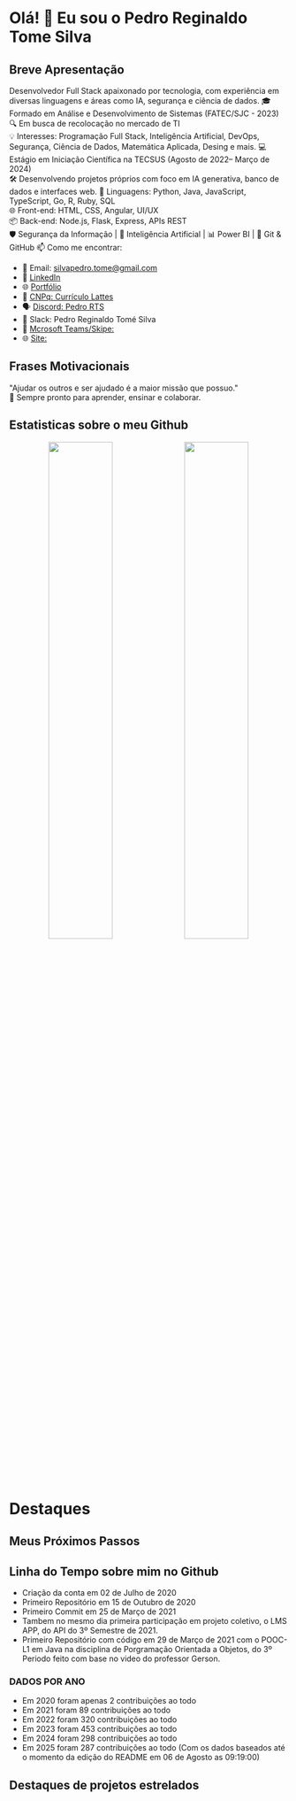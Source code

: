 # Olá! 👋 Eu sou o Pedro Reginaldo Tome Silva

## Breve Apresentação

Desenvolvedor Full Stack apaixonado por tecnologia, com experiência em diversas linguagens e áreas como IA, segurança e ciência de dados.
🎓 Formado em Análise e Desenvolvimento de Sistemas (FATEC/SJC - 2023)  
🔍 Em busca de recolocação no mercado de TI  
💡 Interesses: Programação Full Stack, Inteligência Artificial, DevOps, Segurança, Ciência de Dados, Matemática Aplicada, Desing e mais.
💻 Estágio em Iniciação Científica na TECSUS (Agosto de 2022– Março de 2024)  
🛠️ Desenvolvendo projetos próprios com foco em IA generativa, banco de dados e interfaces web.
🔧 Linguagens: Python, Java, JavaScript, TypeScript, Go, R, Ruby, SQL  
🌐 Front-end: HTML, CSS, Angular, UI/UX  
📦 Back-end: Node.js, Flask, Express, APIs REST  
🛡️ Segurança da Informação | 🧠 Inteligência Artificial | 📊 Power BI | 📁 Git & GitHub
📫 Como me encontrar:

- 📧 Email: silvapedro.tome@gmail.com  
- 💼 [LinkedIn]("https://www.linkedin.com/in/pedro-silva-18720b236/)  
- 🌐 [Portfólio]("https://pedrosilva201.github.io/")  
- 🧠 [CNPq: Currículo Lattes]("http://lattes.cnpq.br/8665136131282446")  
- 🗣️ [Discord: Pedro RTS]("https://discord.com/channels/@me")  
- 📎  Slack: Pedro Reginaldo Tomé Silva
- 📧 [Mcrosoft Teams/Skipe:]("https://teams.live.com/l/invite/FAAhXN57SM_JkVjKQQ")
- 🌐 [Site:]("https://pedro8639.wordpress.com/")

## Frases Motivacionais
"Ajudar os outros e ser ajudado é a maior missão que possuo."  
🚀 Sempre pronto para aprender, ensinar e colaborar.

## Estatisticas sobre o meu Github
<p align="center">
  <img src="https://github-readme-stats.vercel.app/api?username=PedroSilva201&show_icons=true&theme=dracula" width="48%" />
  <img src="https://github-readme-stats.vercel.app/api/top-langs/?username=PedroSilva201&layout=compact&theme=dracula" width="48%" />
</p>

# Destaques 

## Meus Próximos Passos
## Linha do Tempo sobre mim no Github
- Criação da conta em 02 de Julho de 2020
- Primeiro Repositório em 15 de Outubro de 2020
- Primeiro Commit em 25 de Março de 2021
- Tambem no mesmo dia primeira participação em projeto coletivo, o LMS APP, do API do 3º Semestre de 2021.
- Primeiro Repositório com código em 29 de Março de 2021 com o POOC-L1 em Java na disciplina de Porgramação Orientada a Objetos, do 3º Periodo feito com base no video do professor Gerson.

### DADOS POR ANO
- Em 2020 foram apenas 2 contribuições ao todo
- Em 2021 foram 89 contribuições ao todo
- Em 2022 foram 320 contribuições ao todo
- Em 2023 foram 453 contribuições ao todo
- Em 2024 foram 298 contribuições ao todo
- Em 2025 foram 287 contribuições ao todo (Com os dados baseados até o momento da edição do README em 06 de Agosto as 09:19:00)
  
## Destaques de projetos estrelados



